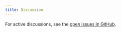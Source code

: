 ```yaml
---
title: Discussion
---
```


<!-- Everybody only wants to discuss me, so this must mean I'm disgusting. -->

For active discussions, see the [open issues in GitHub](https://github.com/carpentries-incubator/snakemake-novice-bioinformatics/issues).




